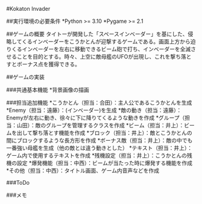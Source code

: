 #Kokaton Invader

##実行環境の必要条件
*Python >= 3.10
*Pygame >= 2.1

##ゲームの概要
タイトーが開発した「スペースインベーダー」を基にした、侵略してくるインベーダーをこうかとんが迎撃するゲームである。画面上方から迫りくるインベーダーを左右に移動できるビーム砲で打ち、インベーダーを全滅させることを目的とする。時々、上空に敵母艦のUFOが出現し、これを撃ち落とすとボーナス点を獲得できる。

##ゲームの実装

###共通基本機能
*背景画像の描画

###担当追加機能
*こうかとん（担当：合田）：主人公であるこうかとんを生成
*Enemy（担当：遠藤）：(インベーダー)を生成
*敵の動き（担当：遠藤）：Enemyが左右に動き、徐々に下に降りてくるような動きを作成
*グループ（担当：山田）：敵のグループを管理するクラスを作成
*ビーム（担当：井上）：ビームを出して撃ち落とす機能を作成
*ブロック（担当：井上）：敵とこうかとんの間にブロックするような長方形を作成
*ボーナス敵（担当：井上）：敵の中でも一番強い母艦を生成（他の敵とは違う動きとした）
*テキスト（担当：井上）：ゲーム内で使用するテキストを作成
*残機設定（担当：井上）：こうかとんの残機の設定
*爆発機能（担当：中西）：ビームが当たった時に爆発する機能を作成
*その他（担当：中西）：タイトル画面、ゲーム内音声などを作成

###ToDo

###メモ

